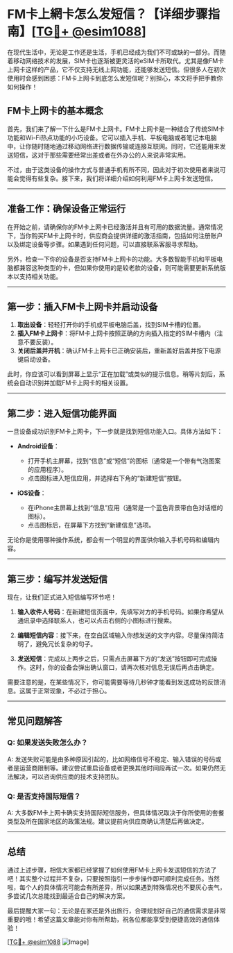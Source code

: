 # FM卡上網卡怎么发短信？【详细步骤指南】[[TG💪+ @esim1088](https://t.me/s/esim1088)]

在现代生活中，无论是工作还是生活，手机已经成为我们不可或缺的一部分。而随着移动网络技术的发展，SIM卡也逐渐被更灵活的eSIM卡所取代。尤其是像FM卡上网卡这样的产品，它不仅支持无线上网功能，还能够发送短信。但很多人在初次使用时会感到困惑：FM卡上网卡到底怎么发短信呢？别担心，本文将手把手教你如何操作！

## FM卡上网卡的基本概念

首先，我们来了解一下什么是FM卡上网卡。FM卡上网卡是一种结合了传统SIM卡功能和Wi-Fi热点功能的小巧设备。它可以插入手机、平板电脑或者笔记本电脑中，让你随时随地通过移动网络进行数据传输或连接互联网。同时，它还能用来发送短信，这对于那些需要经常出差或者在外办公的人来说非常实用。

不过，由于这类设备的操作方式与普通手机有所不同，因此对于初次使用者来说可能会觉得有些复杂。接下来，我们将详细介绍如何利用FM卡上网卡发送短信。

---

## 准备工作：确保设备正常运行

在开始之前，请确保你的FM卡上网卡已经激活并且有可用的数据流量。通常情况下，当你购买FM卡上网卡时，供应商会提供详细的激活指南，包括如何注册账户以及绑定设备等步骤。如果遇到任何问题，可以直接联系客服寻求帮助。

另外，检查一下你的设备是否支持FM卡上网卡的功能。大多数智能手机和平板电脑都兼容这种类型的卡，但如果你使用的是较老款的设备，则可能需要更新系统版本以支持相关功能。

---

## 第一步：插入FM卡上网卡并启动设备

1. **取出设备**：轻轻打开你的手机或平板电脑后盖，找到SIM卡槽的位置。
2. **插入FM卡上网卡**：将FM卡上网卡按照正确的方向插入指定的SIM卡槽内（注意不要反装）。
3. **关闭后盖并开机**：确认FM卡上网卡已正确安装后，重新盖好后盖并按下电源键启动设备。

此时，你应该可以看到屏幕上显示“正在加载”或类似的提示信息。稍等片刻后，系统会自动识别并加载FM卡上网卡的相关设置。

---

## 第二步：进入短信功能界面

一旦设备成功识别FM卡上网卡，下一步就是找到短信功能入口。具体方法如下：

- **Android设备**：
   - 打开手机主屏幕，找到“信息”或“短信”的图标（通常是一个带有气泡图案的应用程序）。
   - 点击图标进入短信应用，并选择右下角的“新建短信”按钮。

- **iOS设备**：
   - 在iPhone主屏幕上找到“信息”应用（通常是一个蓝色背景带白色对话框的图标）。
   - 点击图标后，在屏幕下方找到“新建信息”选项。

无论你是使用哪种操作系统，都会有一个明显的界面供你输入手机号码和编辑内容。

---

## 第三步：编写并发送短信

现在，让我们正式进入短信编写环节吧！

1. **输入收件人号码**：在新建短信页面中，先填写对方的手机号码。如果你希望从通讯录中选择联系人，也可以点击右侧的小图标进行搜索。
   
2. **编辑短信内容**：接下来，在空白区域输入你想发送的文字内容。尽量保持简洁明了，避免冗长复杂的句子。

3. **发送短信**：完成以上两步之后，只需点击屏幕下方的“发送”按钮即可完成操作。这时，你的设备会弹出确认窗口，请再次核对信息无误后再点击确定。

需要注意的是，在某些情况下，你可能需要等待几秒钟才能看到发送成功的反馈消息。这属于正常现象，不必过于担心。

---

## 常见问题解答

### Q: 如果发送失败怎么办？
A: 发送失败可能是由多种原因引起的，比如网络信号不稳定、输入错误的号码或者是运营商限制等。建议尝试重启设备或者更换其他时间段再试一次。如果仍然无法解决，可以咨询供应商的技术支持团队。

### Q: 是否支持国际短信？
A: 大多数FM卡上网卡确实支持国际短信服务，但具体情况取决于你所使用的套餐类型及所在国家地区的政策法规。建议提前向供应商确认清楚后再做决定。

---

## 总结

通过上述步骤，相信大家都已经掌握了如何使用FM卡上网卡发送短信的方法了吧！其实整个过程并不复杂，只要按照指引一步步操作即可顺利完成任务。当然啦，每个人的具体情况可能会有所差异，所以如果遇到特殊情况也不要灰心丧气，多尝试几次总能找到最适合自己的解决方案。

最后提醒大家一句：无论是在家还是外出旅行，合理规划好自己的通信需求是非常重要的哦！希望这篇文章能对你有所帮助，祝各位都能享受到便捷高效的通信体验！

[[TG💪+ @esim1088](https://t.me/s/esim1088) ![Image](https://i.postimg.cc/4NQfJmqS/Snipaste-2025-05-13-00-14-12.png)]
